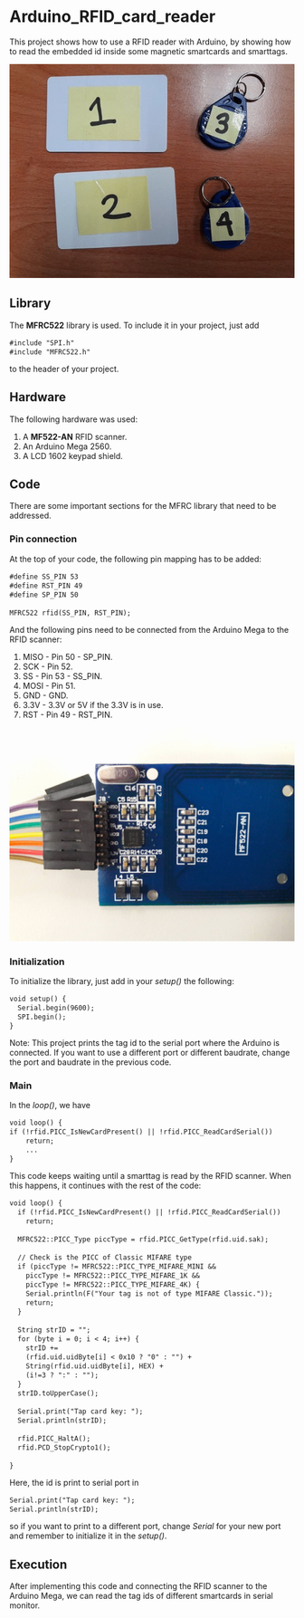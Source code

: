 # Arduino_RFID_card_reader

This project shows how to use a RFID reader with Arduino, by showing how to read the embedded id inside some magnetic smartcards and smarttags.

![demo](/images/hands.gif?raw=true)

## Library

The **MFRC522** library is used. To include it in your project, just add
```arduino
#include "SPI.h"
#include "MFRC522.h"
```
to the header of your project.

## Hardware

The following hardware was used:
1. A **MF522-AN** RFID scanner.
2. An Arduino Mega 2560.
3. A LCD 1602 keypad shield. 

## Code

There are some important sections for the MFRC library that need to be addressed.

### Pin connection

At the top of your code, the following pin mapping has to be added:
```arduino
#define SS_PIN 53
#define RST_PIN 49
#define SP_PIN 50

MFRC522 rfid(SS_PIN, RST_PIN);
```
And the following pins need to be connected from the Arduino Mega to the RFID scanner:
1. MISO	- Pin 50 - SP_PIN.
2. SCK 	- Pin 52.
3. SS	- Pin 53 - SS_PIN.
4. MOSI	- Pin 51.
5. GND	- GND.
6. 3.3V	- 3.3V or 5V if the 3.3V is in use.
7. RST	- Pin 49 - RST_PIN.

![demo](/images/pic01.jpg)

### Initialization

To initialize the library, just add in your *setup()* the following:

```arduino
void setup() {
  Serial.begin(9600);
  SPI.begin();
}
```
Note: This project prints the tag id to the serial port where the Arduino is connected. If you want to use a different port or different baudrate, change the port and baudrate in the previous code.

### Main 

In the *loop()*, we have

```arduino
void loop() {
if (!rfid.PICC_IsNewCardPresent() || !rfid.PICC_ReadCardSerial())
    return;
	...
}
```
This code keeps waiting until a smarttag is read by the RFID scanner. When this happens, it continues with the rest of the code:

```arduino
void loop() {
  if (!rfid.PICC_IsNewCardPresent() || !rfid.PICC_ReadCardSerial())
    return;

  MFRC522::PICC_Type piccType = rfid.PICC_GetType(rfid.uid.sak);

  // Check is the PICC of Classic MIFARE type
  if (piccType != MFRC522::PICC_TYPE_MIFARE_MINI &&
    piccType != MFRC522::PICC_TYPE_MIFARE_1K &&
    piccType != MFRC522::PICC_TYPE_MIFARE_4K) {
    Serial.println(F("Your tag is not of type MIFARE Classic."));
    return;
  }

  String strID = "";
  for (byte i = 0; i < 4; i++) {
    strID +=
    (rfid.uid.uidByte[i] < 0x10 ? "0" : "") +
    String(rfid.uid.uidByte[i], HEX) +
    (i!=3 ? ":" : "");
  }
  strID.toUpperCase();

  Serial.print("Tap card key: ");
  Serial.println(strID);

  rfid.PICC_HaltA();
  rfid.PCD_StopCrypto1();

}
```
Here, the id is print to serial port in 
```arduino
Serial.print("Tap card key: ");
Serial.println(strID);
```
so if you want to print to a different port, change *Serial* for your new port and remember to initialize it in the *setup()*.

## Execution

After implementing this code and connecting the RFID scanner to the Arduino Mega, we can read the tag ids of different smartcards in serial monitor.